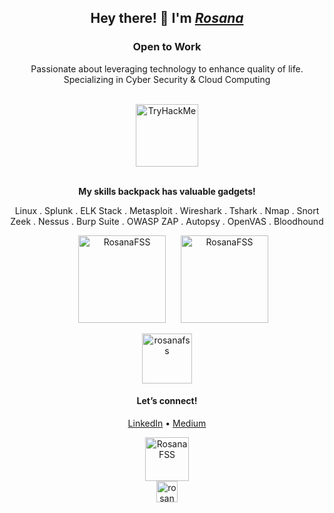 <h2 align="center">Hey there! 👋 I'm <a href="https://www.linkedin.com/in/rosanafssantos/"><em>Rosana</em></a></h2>
<h3 align="center"><strong>Open to Work</strong></h3>
<p align="center">
    Passionate about leveraging technology to enhance quality of life.<br>
    Specializing in Cyber Security & Cloud Computing
</p>
<br>
<div align="center">
    <img height="100px" src="https://tryhackme-badges.s3.amazonaws.com/Rosana.png" alt="TryHackMe" />
</div>
<br>
<p align="center"><strong>My skills backpack has valuable gadgets!</strong></p>
<p align="center">Linux . Splunk . ELK Stack . Metasploit . Wireshark . Tshark . Nmap . Snort<br>Zeek . Nessus . Burp Suite . OWASP ZAP . Autopsy . OpenVAS . Bloodhound</p>
<div align="center">
    <img height="140px" src="https://github-readme-streak-stats.herokuapp.com/?user=rosanafss&theme=highcontrast" alt="RosanaFSS" hspace="20" />
    <img height="140px" src="https://github-readme-stats.vercel.app/api?username=rosanafss&show_icons=true&locale=en&theme=highcontrast" alt="RosanaFSS" />
</div>

<p align="center">
    <a href="https://github.com/ryo-ma/github-profile-trophy">
        <img height="80" src="https://github-profile-trophy.vercel.app/?username=rosanafss&theme=dracula" alt="rosanafss" />
    </a>
</p>

<h4 align="center">Let’s connect!</h4>
<p align="center">
    <a href="https://www.linkedin.com/in/rosanafssantos/">LinkedIn</a> • 
    <a href="https://medium.com/rosanafss">Medium</a>
</p>

<div align="center">
    <img height="70px" src="https://github-readme-stats.vercel.app/api/top-langs?username=rosanafss&show_icons=true&locale=en&layout=compact" alt="RosanaFSS"/> 
    <br>
    <img height="34px" src="https://komarev.com/ghpvc/?username=rosanafss&label=Profile%20views&color=0e75b6&style=flat" alt="rosanafss" />
</div>
